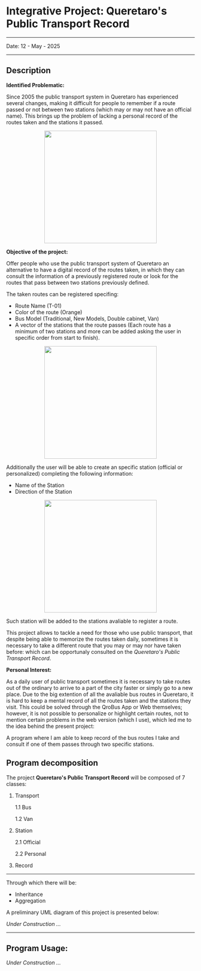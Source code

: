 # Integrative Project: Queretaro's Public Transport Record

---

  Date: 12 - May - 2025  
  
---

## Description
**Identified Problematic:** 

Since 2005 the public transport system in Queretaro has experienced several changes, making it difficult for people to remember if a route passed or not between two stations (which may or may not have an official name). This brings up the problem of lacking a personal record of the routes taken and the stations it passed.

<p align="center">
<img src="https://www.iqt.gob.mx/wp-content/uploads/2017/10/QueEsQrobus_001.png" width="300" />
</p>


**Objective of the project:**

Offer people who use the public transport system of Queretaro an alternative to have a digital record of the routes taken, in which they can consult the information of a previously registered route or look for the routes that pass between two stations previously defined.

The taken routes can be registered specifing:

- Route Name (T-01)
- Color of the route (Orange)
- Bus Model (Traditional, New Models, Double cabinet, Van)
- A vector of the stations that the route passes (Each route has a minimum of two stations and more can be added asking the user in specific order from start to finish).


<p align="center">
<img src="https://tribunadequeretaro.com/wp-content/uploads/2023/09/qrobus_nuevo_2023.jpeg" width="300" />
</p>


Additionally the user will be able to create an specific station (official or personalized) completing the following information:

- Name of the Station
- Direction of the Station

<p align="center">
<img src="https://informequeretano.com/wp-content/uploads/2024/07/Picsart_24-07-17_14-16-41-725-scaled.jpg" width="300" />
</p>


Such station will be added to the stations avaliable to register a route.

This project allows to tackle a need for those who use public transport, that despite being able to memorize the routes taken daily, sometimes it is necessary to take a different route that you may or may nor have taken before: which can be opportunaly consulted on the *Queretaro's Public Transport Record*.

**Personal Interest:**

As a daily user of public transport sometimes it is necessary to take routes out of the ordinary to arrive to a part of the city faster or simply go to a new place. Due to the big extention of all the avaliable bus routes in Queretaro, it is hard to keep a mental record of all the routes taken and the stations they visit. This could be solved through the QroBus App or Web themselves; however, it is not possible to personalize or highlight certain routes, not to mention certain problems in the web version (which I use), which led me to the idea behind the present project:

  A program where I am able to keep record of the bus routes I take and consult if one of them passes through two specific stations.


## Program decomposition

The project **Queretaro's Public Transport Record** will be composed of 7 classes:

1. Transport
   
   1.1 Bus
   
   1.2 Van

3. Station

   2.1 Official
   
   2.2 Personal

5. Record

---

Through which there will be:
- Inheritance
- Aggregation

A preliminary UML diagram of this project is presented below:



*Under Construction ...*

---

## Program Usage:

*Under Construction ...*

